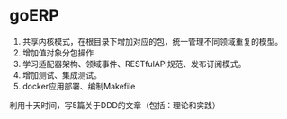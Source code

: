 # goERP

1. 共享内核模式，在根目录下增加对应的包，统一管理不同领域重复的模型。
2. 增加值对象分包操作
3. 学习适配器架构、领域事件、RESTfulAPI规范、发布订阅模式。
4. 增加测试、集成测试。
5. docker应用部署、编制Makefile

利用十天时间，写5篇关于DDD的文章（包括：理论和实践）
